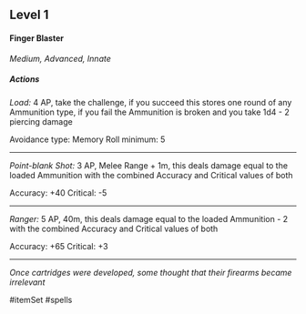 ## Level 1
#### Finger Blaster
*Medium, Advanced, Innate*

##### Actions

*Load:* 4 AP, take the challenge, if you succeed this stores one round of any Ammunition type, if you fail the Ammunition is broken and you take 1d4 - 2 piercing damage

Avoidance type: Memory
Roll minimum: 5

---

*Point-blank Shot:* 3 AP, Melee Range + 1m, this deals damage equal to the loaded Ammunition with the combined Accuracy and Critical values of both

Accuracy: +40
Critical: -5

---

*Ranger:* 5 AP, 40m, this deals damage equal to the loaded Ammunition - 2 with the combined Accuracy and Critical values of both

Accuracy: +65
Critical: +3

---
*Once cartridges were developed, some thought that their firearms became irrelevant*

#itemSet #spells